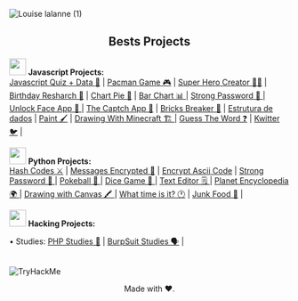 ![Louise lalanne (1)](https://user-images.githubusercontent.com/100588945/161456270-5ce60fe8-2013-47ae-86b8-d3887a5185c0.gif)

<h2 align="center">Bests Projects </h2>

<p align="justify">
  
<img src="https://user-images.githubusercontent.com/100588945/175823612-37165bc0-ed64-465a-a4ca-292bf443fa19.gif" width="30"> **Javascript Projects:**
</br>
<a href="https://github.com/louiselalanne/JavascriptQuiz">Javascript Quiz + Data 🧠</a> | 
<a href="https://github.com/louiselalanne/PacmanGame">Pacman Game 🎮</a> | 
<a href="https://github.com/louiselalanne/criador-super-heroi">Super Hero Creator 🦸‍♀️</a> | 
<a href="https://github.com/louiselalanne/pesquisatemaaniversario">Birthday Resharch 🍰</a> | 
<a href="https://github.com/louiselalanne/vote2022">Chart Pie 🥧</a> | 
<a href="https://github.com/louiselalanne/BarChart">Bar Chart 📊 </a> | 
<a href="https://github.com/louiselalanne/StrongPassword">Strong Password 🔐 </a> | 
<a href="https://github.com/louiselalanne/UnlockFaceApp">Unlock Face App 🙂 </a> | 
<a href="https://github.com/louiselalanne/CaptchApp">The Captch App 🤖</a> | 
<a href="https://github.com/louiselalanne/BricksBreaker">Bricks Breaker 🧱</a> | 
<a href="https://github.com/louiselalanne/estruturadedados">Estrutura de dados</a> | 
<a href="https://github.com/louiselalanne/Paint">Paint 🖌️</a> |
<a href="https://github.com/louiselalanne/DrawingWithMinecraft">Drawing With Minecraft 🏗️ </a> |
<a href="https://github.com/louiselalanne/Guess-The-Word">Guess The Word ❓</a> |
<a href="https://github.com/louiselalanne/Kwitter">Kwitter 🐦</a> |

<img src="https://user-images.githubusercontent.com/100588945/175823818-59916986-3b33-45f5-84b7-a4f42fc326ac.gif" width="30"> **Python Projects:**
</br>
<a href="https://github.com/louiselalanne/HashCodes">Hash Codes ⚔️</a> |
<a href="https://github.com/louiselalanne/MessagesEncrypted">Messages Encrypted 🔏</a> |
<a href="https://github.com/louiselalanne/Encrypt_Ascii_Code">Encrypt Ascii Code</a> |
<a href="https://github.com/louiselalanne/Strong-Password">Strong Password 🔐 </a> | 
<a href="https://github.com/louiselalanne/Pokeball">Pokeball 🔴 </a> | 
<a href="https://github.com/louiselalanne/Dice">Dice Game 🎲 </a> | 
<a href="https://github.com/louiselalanne/Text_Editor">Text Editor 🗒️ </a> |
<a href="https://github.com/louiselalanne/Planet_Encyclopedia">Planet Encyclopedia 🌍 </a> |
<a href="https://github.com/louiselalanne/Drawing_with_Canvas">Drawing with Canvas 🖍️ </a> |
<a href="https://github.com/louiselalanne/What_Time_is_it">What time is it? 🕐</a> |
<a href="https://github.com/louiselalanne/Junk_Food">Junk Food 🍔</a> |

 <img src="https://user-images.githubusercontent.com/100588945/175824020-7768c9b0-dcbd-4bf6-bc27-4d410ff72600.gif" width="30"> **Hacking Projects:**

• Studies:
<a href="https://github.com/louiselalanne/estudophp">PHP Studies 🐘</a> | <a href="https://github.com/louiselalanne/BurpSuitStudies">BurpSuit Studies 🗣️</a> |
</br>
</br>

</p>
<img src="https://tryhackme-badges.s3.amazonaws.com/ise.pentester.png" alt="TryHackMe">
<br>
<p align="center"> Made with ❤️.</p>

